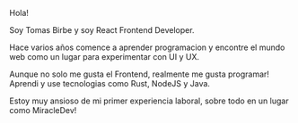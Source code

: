 Hola! 

Soy Tomas Birbe y soy React Frontend Developer. 

Hace varios años comence a aprender programacion y encontre el mundo web como un lugar para experimentar con UI y UX. 

Aunque no solo me gusta el Frontend, realmente me gusta programar! Aprendi y use tecnologias como Rust, NodeJS y Java.

Estoy muy ansioso de mi primer experiencia laboral, sobre todo en un lugar como MiracleDev!
